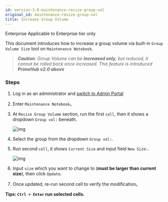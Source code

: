 ```yaml
---
id: version-3.0-maintenance-resize-group-vol
original_id: maintenance-resize-group-vol
title: Increase Group Volume
---
```


<div class="ee-only tooltip">Enterprise
  <span class="tooltiptext">Applicable to Enterprise tier only</span>
</div>

This document introduces how to increase a group volume via built-in `Group Volume Size` tool on `Maintenance Notebook`.

>***Caution**: Group Volume can be **increased only**, but reduced, it cannot be rolled back once increased. This feature is introduced **PrimeHub v2.0 above***

### Steps

1. Log in as an administrator and [switch to Admin Portal](login-portal-admin)
2. Enter `Maintenance Notebook`。

3. At `Resize Group Volume` section, run the first `cell`, then it shows a dropdown `Group vol:` beneath.

    ![img](assets/dropdown_group_list.png)

4. Select the group from the dropdown `Group vol:`.

5. Run second `cell`, it shows `Current Size` and input field `New Size:`.

    ![img](assets/enlarge_group_vol.png)

6. Input `size` which you want to change to (**must be larger than current size**), then click `Update`.

7. Once updated, re-run second cell to verify the modification。

**Tips: `Ctrl + Enter` run selected cells.**
